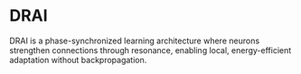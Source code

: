 # DRAI
DRAI is a phase-synchronized learning architecture where neurons strengthen connections through resonance, enabling local, energy-efficient adaptation without backpropagation.
